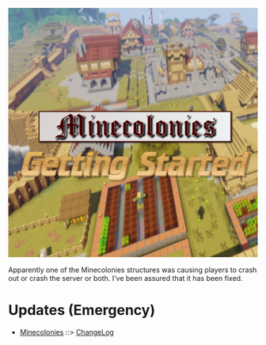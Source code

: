 ![MCGS LOGO](https://github.com/kreezxil/kreezcraft.com/blob/master/mcgs%20logo.png)

Apparently one of the Minecolonies structures was causing players to crash out or crash the server or both. I've been assured that it has been fixed.

# Updates (Emergency)
- [Minecolonies](https://www.curseforge.com/minecraft/mc-mods/minecolonies) ::> [ChangeLog](https://www.curseforge.com/minecraft/mc-mods/minecolonies/files/2800544)
